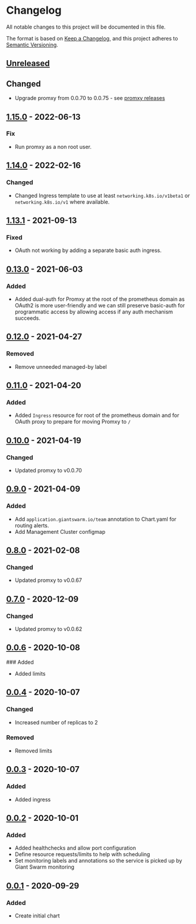 # Changelog

All notable changes to this project will be documented in this file.

The format is based on [Keep a Changelog](https://keepachangelog.com/en/1.0.0/),
and this project adheres to [Semantic Versioning](https://semver.org/spec/v2.0.0.html).

## [Unreleased]

## Changed

- Upgrade promxy from 0.0.70 to 0.0.75 - see [promxy releases](https://github.com/jacksontj/promxy/releases)

## [1.15.0] - 2022-06-13

### Fix

- Run promxy as a non root user.

## [1.14.0] - 2022-02-16

### Changed

- Changed Ingress template to use at least `networking.k8s.io/v1beta1` or `networking.k8s.io/v1` where available.

## [1.13.1] - 2021-09-13

### Fixed

- OAuth not working by adding a separate basic auth ingress.

## [0.13.0] - 2021-06-03

### Added

- Added dual-auth for Promxy at the root of the prometheus domain as OAuth2 is
  more user-friendly and we can still preserve basic-auth for programmatic
  access by allowing access if any auth mechanism succeeds.

## [0.12.0] - 2021-04-27

### Removed

- Remove unneeded managed-by label

## [0.11.0] - 2021-04-20

### Added

- Added `Ingress` resource for root of the prometheus domain and for OAuth
  proxy to prepare for moving Promxy to `/`

## [0.10.0] - 2021-04-19

### Changed

- Updated promxy to v0.0.70

## [0.9.0] - 2021-04-09

### Added

- Add `application.giantswarm.io/team` annotation to Chart.yaml for routing
alerts.
- Add Management Cluster configmap

## [0.8.0] - 2021-02-08

### Changed

- Updated promxy to v0.0.67

## [0.7.0] - 2020-12-09

### Changed

- Updated promxy to v0.0.62

## [0.0.6] - 2020-10-08

### Added

- Added limits

## [0.0.4] - 2020-10-07

### Changed

- Increased number of replicas to 2

### Removed

- Removed limits

## [0.0.3] - 2020-10-07

### Added

- Added ingress

## [0.0.2] - 2020-10-01

### Added

- Added healthchecks and allow port configuration
- Define resource requests/limits to help with scheduling
- Set monitoring labels and annotations so the service is picked up by Giant Swarm monitoring

## [0.0.1] - 2020-09-29

### Added

- Create initial chart

[Unreleased]: https://github.com/giantswarm/promxy-app/compare/v1.15.0...HEAD
[1.15.0]: https://github.com/giantswarm/promxy-app/compare/v1.14.0...v1.15.0
[1.14.0]: https://github.com/giantswarm/promxy-app/compare/v1.13.1...v1.14.0
[1.13.1]: https://github.com/giantswarm/promxy-app/compare/v0.13.0...v1.13.1
[0.13.0]: https://github.com/giantswarm/promxy-app/compare/v0.12.0...v0.13.0
[0.12.0]: https://github.com/giantswarm/promxy-app/compare/v0.11.0...v0.12.0
[0.11.0]: https://github.com/giantswarm/promxy-app/compare/v0.10.0...v0.11.0
[0.10.0]: https://github.com/giantswarm/promxy-app/compare/v0.9.0...v0.10.0
[0.9.0]: https://github.com/giantswarm/promxy-app/compare/v0.8.0...v0.9.0
[0.8.0]: https://github.com/giantswarm/promxy-app/compare/v0.7.0...v0.8.0
[0.7.0]: https://github.com/giantswarm/promxy-app/compare/v0.0.6...v0.7.0
[0.0.6]: https://github.com/giantswarm/promxy-app/compare/v0.0.4...v0.0.6
[0.0.4]: https://github.com/giantswarm/promxy-app/compare/v0.0.3...v0.0.4
[0.0.3]: https://github.com/giantswarm/promxy-app/compare/v0.0.2...v0.0.3
[0.0.2]: https://github.com/giantswarm/promxy-app/compare/v0.0.1...v0.0.2
[0.0.1]: https://github.com/giantswarm/promxy-app/releases/tag/v0.0.1
